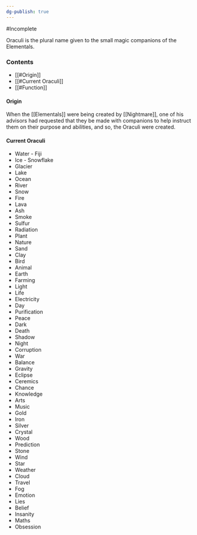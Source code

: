 ```yaml
---
dg-publish: true
---
```

#Incomplete 

Oraculi is the plural name given to the small magic companions of the Elementals.

### Contents
- [[#Origin]]
- [[#Current Oraculi]]
- [[#Function]]

#### Origin
When the [[Elementals]] were being created by [[Nightmare]], one of his advisors had requested that they be made with companions to help instruct them on their purpose and abilities, and so, the Oraculi were created. 

#### Current Oraculi
- Water - Fiji
- Ice - Snowflake
- Glacier
- Lake
- Ocean
- River
- Snow
- Fire
- Lava
- Ash
- Smoke
- Sulfur
- Radiation
- Plant
- Nature
- Sand
- Clay
- Bird
- Animal
- Earth
- Farming
- Light
- Life
- Electricity
- Day
- Purification
- Peace
- Dark
- Death
- Shadow
- Night
- Corruption
- War
- Balance
- Gravity
- Eclipse
- Ceremics
- Chance
- Knowledge
- Arts
- Music
- Gold
- Iron
- Silver
- Crystal
- Wood
- Prediction
- Stone
- Wind
- Star
- Weather
- Cloud
- Travel
- Fog
- Emotion
- Lies
- Belief
- Insanity
- Maths
- Obsession

